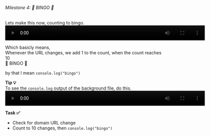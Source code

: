 ###### Milestone 4:  🎉 BINGO 🎉

Lets make this now, counting to bingo.
<video width="640" height="48" controls preload>
  <source src="/chrome-extension/m4-1.mp4" type="video/mp4">
  Your browser does not support the video tag.
</video>

Which basicly means,  
Whenever the URL changes, we add 1 to the count, when the count reaches 10   
🎉 BINGO 🎉   

by that I mean `console.log("bingo")`  


**Tip 💡**  
To see the `console.log` output of the background file, do this.
<video width="640" height="48" controls preload>
  <source src="/chrome-extension/m4-2.mp4" type="video/mp4">
  Your browser does not support the video tag.
</video>


**Task ✅**
- Check for domain URL change
- Count to 10 changes, then `console.log("bingo")`  